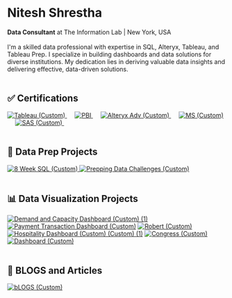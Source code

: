 # Nitesh Shrestha
**Data Consultant** at The Information Lab | New York, USA  
<br>
I'm a skilled data professional with expertise in SQL, Alteryx, Tableau, and Tableau Prep. I specialize in building dashboards and data solutions for diverse institutions. My dedication lies in deriving valuable data insights and delivering effective, data-driven solutions.  
<br>

## ✅ Certifications
[![Tableau (Custom)](https://github.com/shresnit/shresnit/assets/100710335/833c0ca9-8cc2-441e-9878-5e3b2b72754b)
](https://www.credly.com/badges/cf5fab36-1fe2-438a-a6e3-40f28abb4e73/public_url) &emsp;
[![PBI](https://github.com/user-attachments/assets/f962c4c7-c292-4d48-83a0-b3f54339cede)
](https://learn.microsoft.com/en-us/users/shresthanitesh-6451/credentials/26c815b19d87091c) &emsp;
[![Alteryx Adv (Custom)](https://github.com/shresnit/shresnit/assets/100710335/7533ee45-077a-40de-87d5-5df6cc344f6f)
](https://www.credly.com/badges/fee01b76-ae9b-40a6-a03a-a01a87771bd0/public_url) &emsp;
[![MS (Custom)](https://github.com/shresnit/shresnit/assets/100710335/e30dd5aa-a454-4c68-8ca7-6be671128483)
](https://www.credly.com/badges/a1b6a61f-8ef4-4342-bbc6-b9ca78a14912/public_url) &emsp;
[![SAS (Custom)](https://github.com/shresnit/shresnit/assets/100710335/e35d9062-883f-454a-8224-2f1c479a5fc9)
](https://www.credly.com/badges/4d163dd8-1750-459f-a3fc-708e41f5532f/public_url) &emsp;
<br>
<br>

## 🔢 Data Prep Projects
[![8 Week SQL (Custom)](https://github.com/user-attachments/assets/a5a06719-7ea1-4296-be44-5844c6f40272)
](https://github.com/shresnit/SQL-Challenges)
[![Prepping Data Challenges (Custom)](https://github.com/shresnit/shresnit/assets/100710335/194708b2-4181-4adc-8049-ee07b34f3e32)
](https://github.com/shresnit/Preppin-Data-Challenges-in-SQL-Python/)
<br>
<br>

## 📊 Data Visualization Projects
[![Demand and Capacity Dashboard (Custom) (1)](https://github.com/user-attachments/assets/b5160d2e-a022-4cbd-ae2b-49bc4935d485)
](https://public.tableau.com/app/profile/nitesh.shresthaa/viz/DemandCapacityDashboard/DemandOverview)
[![Payment Transaction Dashboard (Custom)](https://github.com/shresnit/shresnit/assets/100710335/fa628b03-12f8-4af9-b261-afadde87cb94)](https://public.tableau.com/app/profile/nitesh.shresthaa/viz/AuthorizationDashboard_Mockv8/PaymentTransactionDashboard)
[![Robert (Custom)](https://github.com/shresnit/shresnit/assets/100710335/3b9b710b-0a4b-4ce7-a5d8-a329c35335d7)](https://public.tableau.com/app/profile/nitesh.shresthaa/viz/RobertDowneyJr__17050878656500/RobertDownyJr)
[![Hospitality Dashboard (Custom) (Custom) (1)](https://github.com/shresnit/shresnit/assets/100710335/e5b5cf8e-d108-4667-9b4c-df4765116178)](https://public.tableau.com/app/profile/nitesh.shresthaa/viz/HospitalityDashboard1_16912742917150/HospitalityDashboard)
[![Congress (Custom)](https://github.com/shresnit/shresnit/assets/100710335/f82c1a75-219b-435d-b7ec-75c17fd680d8)](https://public.tableau.com/app/profile/nitesh.shresthaa/viz/DSFinalwithcleaning/FinalDashboard)
[![Dashboard (Custom)](https://github.com/shresnit/shresnit/assets/100710335/86e03ad8-2773-43c7-9fa7-9fb3ceb34ced)](https://public.tableau.com/app/profile/nitesh.shresthaa/viz/GoogleAnalyticsDashboard_16795261445950/Dashboard)
<br>
<br>

## 📝 BLOGS and Articles
[![bLOGS (Custom)](https://github.com/shresnit/shresnit/assets/100710335/884f6bcb-b54c-43a0-8b2a-78fe12a8d38f)](https://www.thedataschool.co.uk/blog/nitesh-shrestha/)











<!---
shresnit/shresnit is a ✨ special ✨ repository because its `README.md` (this file) appears on your GitHub profile.
You can click the Preview link to take a look at your changes.
--->
